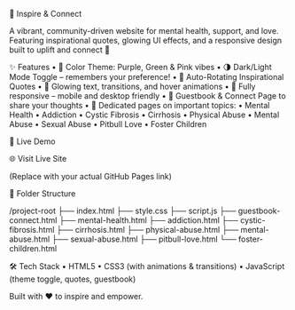 🌈 Inspire & Connect

A vibrant, community-driven website for mental health, support, and love. Featuring inspirational quotes, glowing UI effects, and a responsive design built to uplift and connect 💖

✨ Features
	•	🎨 Color Theme: Purple, Green & Pink vibes
	•	🌗 Dark/Light Mode Toggle – remembers your preference!
	•	💬 Auto-Rotating Inspirational Quotes
	•	🌈 Glowing text, transitions, and hover animations
	•	📱 Fully responsive – mobile and desktop friendly
	•	💌 Guestbook & Connect Page to share your thoughts
	•	🔗 Dedicated pages on important topics:
	•	Mental Health
	•	Addiction
	•	Cystic Fibrosis
	•	Cirrhosis
	•	Physical Abuse
	•	Mental Abuse
	•	Sexual Abuse
	•	Pitbull Love
	•	Foster Children

🚀 Live Demo

🌐 Visit Live Site

(Replace with your actual GitHub Pages link)

📁 Folder Structure

/project-root
├── index.html
├── style.css
├── script.js
├── guestbook-connect.html
├── mental-health.html
├── addiction.html
├── cystic-fibrosis.html
├── cirrhosis.html
├── physical-abuse.html
├── mental-abuse.html
├── sexual-abuse.html
├── pitbull-love.html
└── foster-children.html

🛠 Tech Stack
	•	HTML5
	•	CSS3 (with animations & transitions)
	•	JavaScript (theme toggle, quotes, guestbook)

Built with ❤️ to inspire and empower.